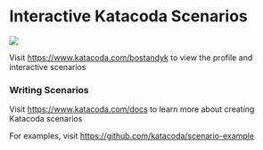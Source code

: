 # Interactive Katacoda Scenarios

[![](http://shields.katacoda.com/katacoda/bostandyk/count.svg)](https://www.katacoda.com/bostandyk "Get your profile on Katacoda.com")

Visit https://www.katacoda.com/bostandyk to view the profile and interactive scenarios

### Writing Scenarios
Visit https://www.katacoda.com/docs to learn more about creating Katacoda scenarios

For examples, visit https://github.com/katacoda/scenario-example
